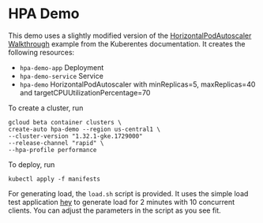# HPA Demo

This demo uses a slightly modified version of the [HorizontalPodAutoscaler Walkthrough](https://kubernetes.io/docs/tasks/run-application/horizontal-pod-autoscale-walkthrough/) example from the Kuberentes documentation.
It creates the following resources:

* `hpa-demo-app` Deployment
* `hpa-demo-service` Service
* `hpa-demo` HorizontalPodAutoscaler with minReplicas=5, maxReplicas=40 and targetCPUUtilizationPercentage=70

To create a cluster, run
```
gcloud beta container clusters \
create-auto hpa-demo --region us-central1 \
--cluster-version "1.32.1-gke.1729000"
--release-channel "rapid" \
--hpa-profile performance
```

To deploy, run
```
kubectl apply -f manifests
```

For generating load, the `load.sh` script is provided.  It uses the simple load test application [hey](https://github.com/rakyll/hey) to generate load for 2 minutes with 10 concurrent clients.  You can adjust the parameters in the script as you see fit.
